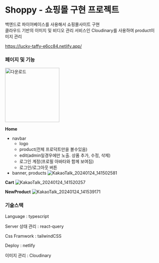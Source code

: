 # Shoppy - 쇼핑몰 구현 프로젝트

백엔드로 파이어베이스를 사용해서 쇼핑몰사이트 구현 <br/>
클라우드 기반의 이미지 및 비디오 관리 서비스인 Cloudinary를 사용하여 product이미지 관리

https://lucky-taffy-e6cc84.netlify.app/

### 페이지 및 기능

<img width="179" alt="다운로드" src="https://github.com/hyeonkyeong31/Shoppy/assets/78129949/f0c838e8-d67f-4db6-9abb-cc0c52208b8e">

**Home**

- navbar
    - logo
    - product(전체 프로덕트만을 볼수있음)
    - edit(admin일경우에만 노출. 상품 추가, 수정, 삭제)
    - 로그인 계정(프로필 아바타와 함께 보여짐)
    - 로그인/로그아웃 버튼
- banner, products
![KakaoTalk_20240124_141502581](https://github.com/hyeonkyeong31/Shoppy/assets/78129949/bebe8d75-43a8-434c-b161-90e81ecc16df)


**Cart**
![KakaoTalk_20240124_141520257](https://github.com/hyeonkyeong31/Shoppy/assets/78129949/9033b662-283d-46b1-b507-2cf285189888)


**NewProduct**
![KakaoTalk_20240124_141539171](https://github.com/hyeonkyeong31/Shoppy/assets/78129949/9224915e-a264-462a-b1c4-3875440ac546)



### 기술스택

Language : typescript

Server 상태 관리 : react-query

Css Framwork : tailwindCSS

Deploy : netlify

이미지 관리 : Cloudinary
